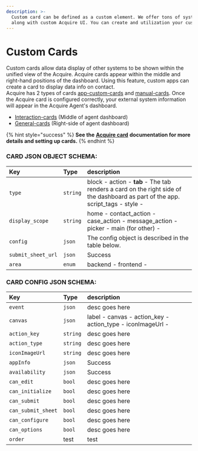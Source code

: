 ```yaml
---
description: >-
  Custom card can be defined as a custom element. We offer tons of system cards
  along with custom Acquire UI. You can create and utilization your custom card.
---
```


# Custom Cards

Custom cards allow data display of other systems to be shown within the unified view of the Acquire. Acquire cards appear within the middle and right-hand positions of the dashboard. Using this feature, custom apps can create a card to display data info on contact.  
Acquire has 2 types of cards [app-custom-cards](https://github.com/acquireio/custom-cards#app-custom-card) and [manual-cards](https://github.com/acquireio/custom-cards#manual-card). Once the Acquire card is configured correctly, your external system information will appear in the Acquire Agent's dashboard.

* [Interaction-cards](interaction-cards-middle/) \(Middle of agent dashboard\)
* [General-cards](general-cards-right-side/) \(Right-side of agent dashboard\)

{% hint style="success" %}
**See the** [**Acquire card**](https://github.com/acquireio/custom-cards) **documentation for more details and setting up cards.**
{% endhint %}

### CARD JSON OBJECT SCHEMA:

| Key | Type | description |
| :--- | :--- | :--- |
| `type` | `string` | block - action - **tab** - The tab renders a card on the right side of the dashboard as part of the app. script\_tags - style - |
| `display_scope` | `string` | home - contact\_action - case\_action - message\_action - picker - main \(for other\) - |
| `config` | `json` | The config object is described in the table below. |
| `submit_sheet_url` | `json` | Success |
| `area` | `enum` | backend - frontend - |

### 

### CARD CONFIG JSON SCHEMA:

| Key | Type | description |
| :--- | :--- | :--- |
| `event` | `json` | desc goes here |
| `canvas` | `json` | label - canvas - action\_key - action\_type - iconImageUrl - |
| `action_key` | `string` | desc goes here |
| `action_type` | `string` | desc goes here |
| `iconImageUrl` | `string` | desc goes here |
| `appInfo` | `json` | Success |
| `availability` | `json` | Success |
| `can_edit` | `bool` | desc goes here |
| `can_initialize` | `bool` | desc goes here |
| `can_submit` | `bool` | desc goes here |
| `can_submit_sheet` | `bool` | desc goes here |
| `can_configure` | `bool` | desc goes here |
| `can_options` | `bool` | desc goes here |
| `order` | test | test |

